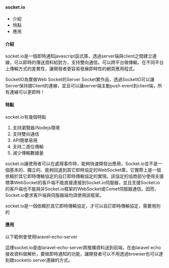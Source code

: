#### **socket.io**

- 介紹
- 特點
- 應用

#### 介紹

socket.io是一個即時通知javascript函式庫，透過server端與client之間建立連線，可以即時的傳送資料給對方，支持雙向通信。可以跨平台做傳輸，在不同平台上傳輸方式的差異性，讓開發者更容易發展即時性的網頁應用程式。

SocketIO為實做Web Socket的Server Socket實作品，透過SocketIO可以讓Server保持跟Client的連線，並且可以讓server端主動push event到client端，所有連線可以更即時！

#### 特點

socket.io有幾個特點

1. 支持瀏覽器/Nodejs環境
2. 支持雙向通信
3. API簡單易用
4. 支持二進位傳輸
5. 減少傳輸數據量

socket.io讓使用者可以在處理事件時，能夠快速開發出應用，Socket.io並不是一個基本的、獨立的、能夠回退到其它即時協定的WebSocket庫，它實際上是一個依賴於其它即時傳輸協定的自訂即時傳輸協定的實現。該協定的協商部分使得支援標準WebSocket的客戶端不能直接連接到Socket.io伺服器，並且支援Socket.io的客戶端也不能與非Socket.io框架的WebSocket或Comet伺服器通信。因而，Socket.io要求客戶端與伺服器端均須使用該框架。

socket.io是一個依賴於其它即時傳輸協定，才可以自訂即時傳輸協定，需要用別的

#### 應用

以下範例會使用laravel-echo-server

這裡socket.io是由laravel-echo-server將推播資料送到前端，在由laravel echo接收資料做解析，要做即時通知的功能，讓開發者可以不用透過browser也可以達到跟socketio server連線的方式。


